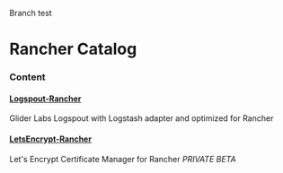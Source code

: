 Branch test
# Rancher Catalog

### Content

#### [Logspout-Rancher](https://github.com/janeczku/logspout)
Glider Labs Logspout with Logstash adapter and optimized for Rancher

#### [LetsEncrypt-Rancher](https://github.com/janeczku/rancher-letsencrypt)
Let's Encrypt Certificate Manager for Rancher *PRIVATE BETA*
